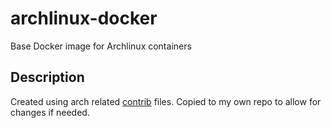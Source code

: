 # archlinux-docker
Base Docker image for Archlinux containers

## Description
Created using arch related [contrib](https://github.com/docker/docker/tree/master/contrib) files.
Copied to my own repo to allow for changes if needed.
